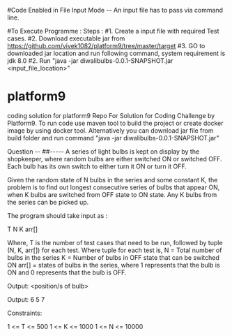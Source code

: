 #Code Enabled in File Input Mode -- An input file has to pass via command line.

#To Execute Programme : Steps :
    #1. Create a input file with required Test cases.
    #2. Download executable jar from https://github.com/vivek1082/platform9/tree/master/target
    #3. GO to downloaded jar location and run following command, system requirement is jdk 8.0
    #2. Run "java -jar diwalibulbs-0.0.1-SNAPSHOT.jar <input_file_location>"
# platform9
coding solution for platform9
Repo For Solution for Coding Challenge by Platform9.
To run code use maven tool to build the project or create docker image by using docker tool.
Alternatively you can download jar file from build folder and run command "java -jar diwalibulbs-0.0.1-SNAPSHOT.jar"

Question --
##-----
A series of light bulbs is kept on display by the shopkeeper, where random bulbs are either switched ON or switched OFF.
Each bulb has its own switch to either turn it ON or turn it OFF.

Given the random state of N bulbs in the series and some constant K, the problem is to find out longest consecutive series of bulbs that appear ON, when K bulbs are switched from OFF state to ON state. 
Any K bulbs from the series can be picked up.

The program should take input as :

T
N 
K 
arr[]

Where, T is the number of test cases that need to be run, followed by tuple (N, K, arr[]) for each test.
Where tuple for each test is, 
N = Total number of bulbs in the series
K = Number of bulbs in OFF state that can be switched ON
arr[] = states of bulbs in the series, where 1 represents that the bulb is ON and 0 represents that the bulb is OFF.

Output: 
<consecutive number of bulbs that appear ON> 
<position/s of bulb>


Output:
6 
5 7

Constraints:

1 <= T <= 500
1 <= K <= 1000
1 <= N <= 10000 
